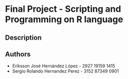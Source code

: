 # Final Project - Scripting and Programming on R language
## Description

## Authors
- Eriksson José Hernández López - 2927 19159 1415
- Sergio Rolando Hernandez Perez - 3152 87349 0901